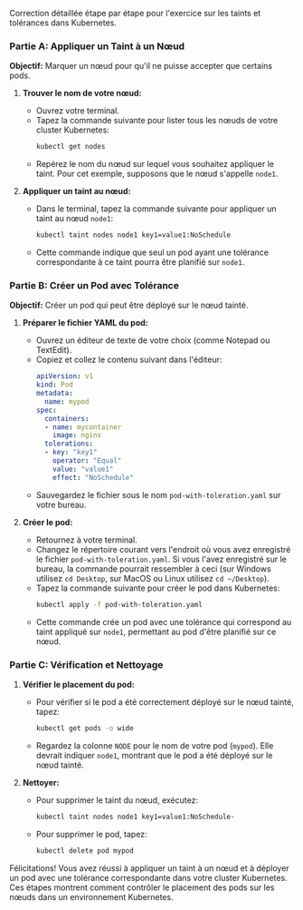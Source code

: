 Correction détaillée étape par étape pour l'exercice sur les taints et tolérances dans Kubernetes.

### Partie A: Appliquer un Taint à un Nœud

**Objectif:** Marquer un nœud pour qu'il ne puisse accepter que certains pods.

1. **Trouver le nom de votre nœud:**
   - Ouvrez votre terminal.
   - Tapez la commande suivante pour lister tous les nœuds de votre cluster Kubernetes:
     ```bash
     kubectl get nodes
     ```
   - Repérez le nom du nœud sur lequel vous souhaitez appliquer le taint. Pour cet exemple, supposons que le nœud s'appelle `node1`.

2. **Appliquer un taint au nœud:**
   - Dans le terminal, tapez la commande suivante pour appliquer un taint au nœud `node1`:
     ```bash
     kubectl taint nodes node1 key1=value1:NoSchedule
     ```
   - Cette commande indique que seul un pod ayant une tolérance correspondante à ce taint pourra être planifié sur `node1`.

### Partie B: Créer un Pod avec Tolérance

**Objectif:** Créer un pod qui peut être déployé sur le nœud tainté.

1. **Préparer le fichier YAML du pod:**
   - Ouvrez un éditeur de texte de votre choix (comme Notepad ou TextEdit).
   - Copiez et collez le contenu suivant dans l'éditeur:
     ```yaml
     apiVersion: v1
     kind: Pod
     metadata:
       name: mypod
     spec:
       containers:
       - name: mycontainer
         image: nginx
       tolerations:
       - key: "key1"
         operator: "Equal"
         value: "value1"
         effect: "NoSchedule"
     ```
   - Sauvegardez le fichier sous le nom `pod-with-toleration.yaml` sur votre bureau.

2. **Créer le pod:**
   - Retournez à votre terminal.
   - Changez le répertoire courant vers l'endroit où vous avez enregistré le fichier `pod-with-toleration.yaml`. Si vous l'avez enregistré sur le bureau, la commande pourrait ressembler à ceci (sur Windows utilisez `cd Desktop`, sur MacOS ou Linux utilisez `cd ~/Desktop`).
   - Tapez la commande suivante pour créer le pod dans Kubernetes:
     ```bash
     kubectl apply -f pod-with-toleration.yaml
     ```
   - Cette commande crée un pod avec une tolérance qui correspond au taint appliqué sur `node1`, permettant au pod d'être planifié sur ce nœud.

### Partie C: Vérification et Nettoyage

1. **Vérifier le placement du pod:**
   - Pour vérifier si le pod a été correctement déployé sur le nœud tainté, tapez:
     ```bash
     kubectl get pods -o wide
     ```
   - Regardez la colonne `NODE` pour le nom de votre pod (`mypod`). Elle devrait indiquer `node1`, montrant que le pod a été déployé sur le nœud tainté.

2. **Nettoyer:**
   - Pour supprimer le taint du nœud, exécutez:
     ```bash
     kubectl taint nodes node1 key1=value1:NoSchedule-
     ```
   - Pour supprimer le pod, tapez:
     ```bash
     kubectl delete pod mypod
     ```

Félicitations! Vous avez réussi à appliquer un taint à un nœud et à déployer un pod avec une tolérance correspondante dans votre cluster Kubernetes. Ces étapes montrent comment contrôler le placement des pods sur les nœuds dans un environnement Kubernetes.